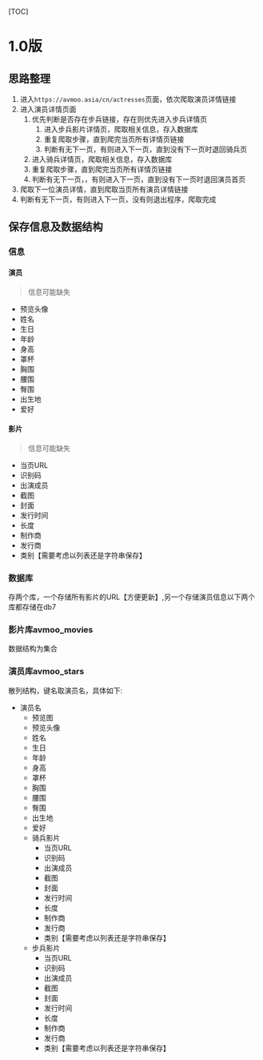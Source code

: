 [TOC]

# 1.0版
## 思路整理
1. 进入`https://avmoo.asia/cn/actresses`页面，依次爬取演员详情链接
2. 进入演员详情页面
    1. 优先判断是否存在步兵链接，存在则优先进入步兵详情页
        1. 进入步兵影片详情页，爬取相关信息，存入数据库
        2. 重复爬取步骤，直到爬完当页所有详情页链接
        3. 判断有无下一页，有则进入下一页，直到没有下一页时退回骑兵页
    2. 进入骑兵详情页，爬取相关信息，存入数据库
    3. 重复爬取步骤，直到爬完当页所有详情页链接
    4. 判断有无下一页，，有则进入下一页，直到没有下一页时退回演员首页
3. 爬取下一位演员详情，直到爬取当页所有演员详情链接
4. 判断有无下一页，有则进入下一页，没有则退出程序，爬取完成

## 保存信息及数据结构
### 信息

#### 演员
> 信息可能缺失
- 预览头像
- 姓名
- 生日
- 年龄
- 身高
- 罩杯
- 胸围
- 腰围
- 臀围
- 出生地
- 爱好

#### 影片
> 信息可能缺失
- 当页URL
- 识别码
- 出演成员
- 截图
- 封面
- 发行时间
- 长度
- 制作商
- 发行商
- 类别【需要考虑以列表还是字符串保存】

### 数据库
存两个库，一个存储所有影片的URL【方便更新】,另一个存储演员信息以下两个库都存储在db7   
### 影片库avmoo_movies
数据结构为集合

### 演员库avmoo_stars
散列结构，键名取演员名，具体如下:

- 演员名
    - 预览图
    - 预览头像
    - 姓名
    - 生日
    - 年龄
    - 身高
    - 罩杯
    - 胸围
    - 腰围
    - 臀围
    - 出生地
    - 爱好  
    - 骑兵影片
        - 当页URL
        - 识别码
        - 出演成员
        - 截图
        - 封面
        - 发行时间
        - 长度
        - 制作商
        - 发行商
        - 类别【需要考虑以列表还是字符串保存】
    - 步兵影片
        - 当页URL
        - 识别码
        - 出演成员
        - 截图
        - 封面
        - 发行时间
        - 长度
        - 制作商
        - 发行商
        - 类别【需要考虑以列表还是字符串保存】

